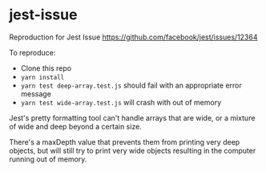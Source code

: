 # jest-issue
Reproduction for Jest Issue https://github.com/facebook/jest/issues/12364

To reproduce:
- Clone this repo
- `yarn install`
- `yarn test deep-array.test.js` should fail with an appropriate error message
- `yarn test wide-array.test.js` will crash with out of memory

Jest's pretty formatting tool can't handle arrays that are wide, or a mixture
of wide and deep beyond a certain size.

There's a maxDepth value that prevents them from printing very deep objects,
but will still try to print very wide objects resulting in the computer running
out of memory.
